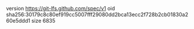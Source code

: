 version https://git-lfs.github.com/spec/v1
oid sha256:30179c8c80ef919cc5007fff29080dd2bca13ecc2f728b2cb01830a260e5ddd1
size 6835
